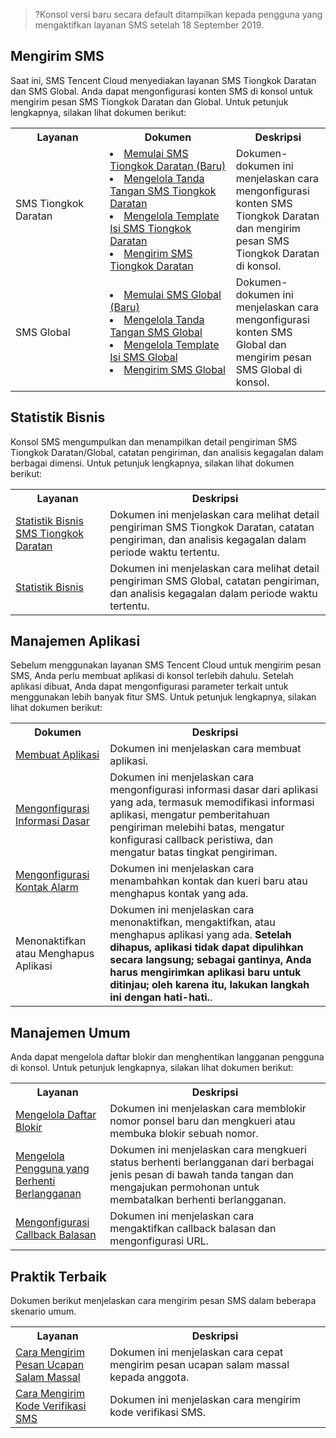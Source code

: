 >?Konsol versi baru secara default ditampilkan kepada pengguna yang mengaktifkan layanan SMS setelah 18 September 2019.



## Mengirim SMS
Saat ini, SMS Tencent Cloud menyediakan layanan SMS Tiongkok Daratan dan SMS Global. Anda dapat mengonfigurasi konten SMS di konsol untuk mengirim pesan SMS Tiongkok Daratan dan Global. Untuk petunjuk lengkapnya, silakan lihat dokumen berikut:

<table>
<tr>
<th width="30%">Layanan</th>
<th width="40%">Dokumen</th>
<th>Deskripsi</th>
</tr>
<tr>
<td>SMS Tiongkok Daratan</td>
<td><li><a href="https://intl.cloud.tencent.com/document/product/382/35449">Memulai SMS Tiongkok Daratan (Baru)</a></li><li><a href="https://intl.cloud.tencent.com/document/product/382/35456">Mengelola Tanda Tangan SMS Tiongkok Daratan</a></li><li><a href="https://intl.cloud.tencent.com/document/product/382/35457">Mengelola Template Isi SMS Tiongkok Daratan</a></li><li><a href="https://intl.cloud.tencent.com/document/product/382/35458">Mengirim SMS Tiongkok Daratan</a></li></td>
<td>Dokumen-dokumen ini menjelaskan cara mengonfigurasi konten SMS Tiongkok Daratan dan mengirim pesan SMS Tiongkok Daratan di konsol.</td>
</tr>
<tr>
<td>SMS Global</td>
<td><li><a href="https://intl.cloud.tencent.com/document/product/382/35452">Memulai SMS Global (Baru)</a></li><li><a href="https://intl.cloud.tencent.com/document/product/382/35460">Mengelola Tanda Tangan SMS Global</a></li><li><a href="https://intl.cloud.tencent.com/document/product/382/35461">Mengelola Template Isi SMS Global</a></li><li><a href="https://intl.cloud.tencent.com/document/product/382/35462">Mengirim SMS Global</a></li></td>
<td>Dokumen-dokumen ini menjelaskan cara mengonfigurasi konten SMS Global dan mengirim pesan SMS Global di konsol.</td>
</tr>
</table>

## Statistik Bisnis
Konsol SMS mengumpulkan dan menampilkan detail pengiriman SMS Tiongkok Daratan/Global, catatan pengiriman, dan analisis kegagalan dalam berbagai dimensi. Untuk petunjuk lengkapnya, silakan lihat dokumen berikut:

<table>
<tr>
<th  width="30%">Layanan</th>
<th>Deskripsi</th>
</tr>
<tr>
<td><a href="https://intl.cloud.tencent.com/document/product/382/35464">Statistik Bisnis SMS Tiongkok Daratan</a></td>
<td>Dokumen ini menjelaskan cara melihat detail pengiriman SMS Tiongkok Daratan, catatan pengiriman, dan analisis kegagalan dalam periode waktu tertentu.</td>
</tr>
<tr>
<td><a href="https://intl.cloud.tencent.com/document/product/382/35465">Statistik Bisnis</a></td>
<td>Dokumen ini menjelaskan cara melihat detail pengiriman SMS Global, catatan pengiriman, dan analisis kegagalan dalam periode waktu tertentu.</td>
</tr>
</table>



## Manajemen Aplikasi
Sebelum menggunakan layanan SMS Tencent Cloud untuk mengirim pesan SMS, Anda perlu membuat aplikasi di konsol terlebih dahulu. Setelah aplikasi dibuat, Anda dapat mengonfigurasi parameter terkait untuk menggunakan lebih banyak fitur SMS. Untuk petunjuk lengkapnya, silakan lihat dokumen berikut:

<table>
<tr>
<th width="30%">Dokumen</th>
<th>Deskripsi</th>
</tr>
<tr>
<td><a href="https://intl.cloud.tencent.com/document/product/382/35468">Membuat Aplikasi</a></td>
<td>Dokumen ini menjelaskan cara membuat aplikasi.</td>
</tr>
<tr>
<td><a href="https://intl.cloud.tencent.com/document/product/382/35469">Mengonfigurasi Informasi Dasar</a></td>
<td>Dokumen ini menjelaskan cara mengonfigurasi informasi dasar dari aplikasi yang ada, termasuk memodifikasi informasi aplikasi, mengatur pemberitahuan pengiriman melebihi batas, mengatur konfigurasi callback peristiwa, dan mengatur batas tingkat pengiriman.</td>
</tr>
<tr>
<td><a href="https://intl.cloud.tencent.com/document/product/382/35470">Mengonfigurasi Kontak Alarm</a></td>
<td>Dokumen ini menjelaskan cara menambahkan kontak dan kueri baru atau menghapus kontak yang ada.</td>
</tr>
<tr>
<td>Menonaktifkan atau Menghapus Aplikasi</a></td>
<td>Dokumen ini menjelaskan cara menonaktifkan, mengaktifkan, atau menghapus aplikasi yang ada. <strong>Setelah dihapus, aplikasi tidak dapat dipulihkan secara langsung; sebagai gantinya, Anda harus mengirimkan aplikasi baru untuk ditinjau; oleh karena itu, lakukan langkah ini dengan hati-hati.</strong>. </td>
</tr>
</table>




## Manajemen Umum
Anda dapat mengelola daftar blokir dan menghentikan langganan pengguna di konsol. Untuk petunjuk lengkapnya, silakan lihat dokumen berikut:

<table>
<tr>
<th  width="30%">Layanan</th>
<th>Deskripsi</th>
</tr>
<tr>
<td><a href="https://intl.cloud.tencent.com/document/product/382/35473">Mengelola Daftar Blokir</a></td>
<td>Dokumen ini menjelaskan cara memblokir nomor ponsel baru dan mengkueri atau membuka blokir sebuah nomor.</td>
</tr>
<tr>
<td><a href="https://intl.cloud.tencent.com/document/product/382/35474">Mengelola Pengguna yang Berhenti Berlangganan</a></td>
<td>Dokumen ini menjelaskan cara mengkueri status berhenti berlangganan dari berbagai jenis pesan di bawah tanda tangan dan mengajukan permohonan untuk membatalkan berhenti berlangganan.</td>
</tr>
<tr>
<td><a href="https://intl.cloud.tencent.com/document/product/382/35605">Mengonfigurasi Callback Balasan</a></td>
<td>Dokumen ini menjelaskan cara mengaktifkan callback balasan dan mengonfigurasi URL.</td>
</tr>
</table>

## Praktik Terbaik
Dokumen berikut menjelaskan cara mengirim pesan SMS dalam beberapa skenario umum.

<table>
<tr>
<th  width="30%">Layanan</th>
<th>Deskripsi</th>
</tr>
<tr>
<td><a href="https://intl.cloud.tencent.com/document/product/382/35604">Cara Mengirim Pesan Ucapan Salam Massal</a></td>
<td>Dokumen ini menjelaskan cara cepat mengirim pesan ucapan salam massal kepada anggota.</td>
</tr>  
<tr>
<td><a href="https://intl.cloud.tencent.com/document/product/382/35747">Cara Mengirim Kode Verifikasi SMS</a></td>
<td>Dokumen ini menjelaskan cara mengirim kode verifikasi SMS.</td>
</tr>
</table>
